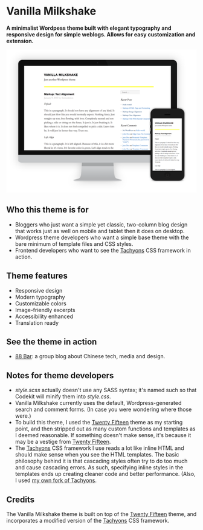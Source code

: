 # Vanilla Milkshake

**A minimalist Wordpess theme built with elegant typography and responsive design for simple weblogs. Allows for easy customization and extension.**

![Screenshot of Vanilla Milkshake theme on desktop and mobile](screenshot.png)

## Who this theme is for

- Bloggers who just want a simple yet classic, two-column blog design that works just as well on mobile and tablet then it does on desktop.
- Wordpress theme developers who want a simple base theme with the bare minimum of template files and CSS styles.
- Frontend developers who want to see the [Tachyons](https://github.com/mrmrs/tachyons/) CSS framework in action.

## Theme features

- Responsive design
- Modern typography
- Customizable colors
- Image-friendly excerpts
- Accessibility enhanced
- Translation ready

## See the theme in action

- [88 Bar](http://88-bar.com/): a group blog about Chinese tech, media and design.

## Notes for theme developers

- *style.scss* actually doesn't use any SASS syntax; it's named such so that Codekit will minify them into *style.css*.
- Vanilla Milkshake currently uses the default, Wordpress-generated search and comment forms. (In case you were wondering where those were.)
- To build this theme, I used the [Twenty Fifteen](https://github.com/WordPress/WordPress/tree/master/wp-content/themes/twentyfifteen) theme as my starting point, and then stripped out as many custom functions and templates as I deemed reasonable. If something doesn't make sense, it's because it may be a vestige from [Twenty Fifteen](https://github.com/WordPress/WordPress/tree/master/wp-content/themes/twentyfifteen).
- The [Tachyons](https://github.com/mrmrs/tachyons/) CSS framework I use reads a lot like inline HTML and should make sense when you see the HTML templates. The basic philosophy behind it is that cascading styles often try to do too much and cause cascading errors. As such, specifying inline styles in the templates ends up creating cleaner code and better performance. (Also, I used [my own fork of Tachyons](https://github.com/hongkonggong/tachyons).

## Credits

The Vanilla Milkshake theme is built on top of the [Twenty Fifteen](https://github.com/WordPress/WordPress/tree/master/wp-content/themes/twentyfifteen) theme, and incorporates a modified version of the [Tachyons](https://github.com/mrmrs/tachyons/) CSS framework.
